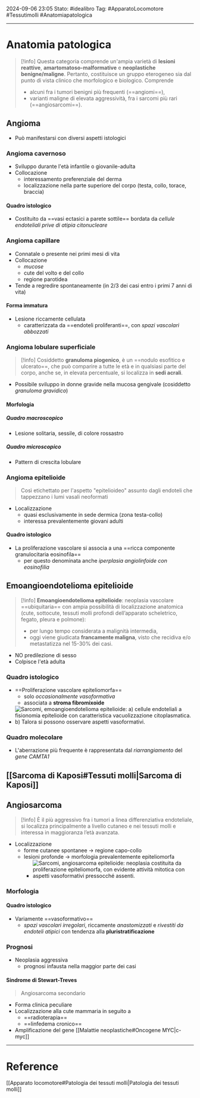 2024-09-06 23:05
Stato: #idealibro 
Tag: #ApparatoLocomotore #Tessutimolli #Anatomiapatologica 

---
# Anatomia patologica
>[!info]
>Questa categoria comprende un'ampia varietà di **lesioni reattive**, **amartomatoso-malformative** e **neoplastiche benigne/maligne**. Pertanto, costituisce un gruppo eterogeneo sia dal punto di vista clinico che morfologico e biologico. Comprende
>- alcuni fra i tumori benigni più frequenti (==angiomi==),
>- varianti maligne di elevata aggressività, fra i sarcomi più rari (==angiosarcomi==).
## Angioma
- Può manifestarsi con diversi aspetti istologici
### Angioma cavernoso
- Sviluppo durante l'età infantile o giovanile-adulta
- Collocazione
	- interessamento preferenziale del derma
	- localizzazione nella parte superiore del corpo (testa, collo, torace, braccia)
#### Quadro istologico
- Costituito da ==vasi ectasici a parete sottile== bordata da *cellule endoteliali prive di atipia citonucleare*
### Angioma capillare
- Connatale o presente nei primi mesi di vita
- Collocazione
	- *mucose*
	- cute del volto e del collo
	- regione parotidea
- Tende a regredire spontaneamente (in 2/3 dei casi entro i primi 7 anni di vita)
#### Forma immatura
- Lesione riccamente cellulata
	- caratterizzata da ==endoteli proliferanti==, con *spazi vascolari abbozzati*
### Angioma lobulare superficiale
>[!info]
> Cosiddetto **granuloma piogenico**, è un ==nodulo esofitico e ulcerato==, che può comparire a tutte le età e in qualsiasi parte del corpo, anche se, in elevata percentuale, si localizza in **sedi acrali**.
- Possibile sviluppo in donne gravide nella mucosa gengivale (cosiddetto *granuloma gravidico*)
#### Morfologia
##### Quadro macroscopico
- Lesione solitaria, sessile, di colore rossastro
##### Quadro microscopico
- Pattern di crescita lobulare
### Angioma epitelioide
>Così etichettato per l'aspetto "epitelioideo" assunto dagli endoteli che tappezzano i lumi vasali neoformati
- Localizzazione
	- quasi esclusivamente in sede dermica (zona testa-collo)
	- interessa prevalentemente giovani adulti
#### Quadro istologico
- La proliferazione vascolare si associa a una ==ricca componente granulocitaria eosinofila==
	- per questo denominata anche *iperplasia angiolinfoide con eosinofilia*
## Emoangioendotelioma epitelioide
>[!info]
>**Emoangioendotelioma epitelioide**: neoplasia vascolare ==ubiquitaria== con ampia possibilità di localizzazione anatomica (cute, sottocute, tessuti molli profondi dell’apparato scheletrico, fegato, pleura e polmone):
>- per lungo tempo considerata a malignità intermedia,
>- oggi viene giudicata **francamente maligna**, visto che recidiva e/o metastatizza nel 15-30% dei casi.
- NO predilezione di sesso
- Colpisce l'età adulta
### Quadro istologico
- ==Proliferazione vascolare epiteliomorfa==
	- solo *occasionalmente vasoformativa*
	- associata a **stroma fibromixoide**
- ![Sarcomi, emoangioendotelioma epitelioide: a) cellule endoteliali a fisionomia epitelioide con caratteristica vacuolizzazione citoplasmatica. b) Talora si possono osservare aspetti vasoformativi.](https://i.imgur.com/4lqAOGY.png)
### Quadro molecolare
- L'aberrazione più frequente è rappresentata dal *riarrangiamento* del *gene CAMTA1*
## [[Sarcoma di Kaposi#Tessuti molli|Sarcoma di Kaposi]]
## Angiosarcoma
>[!info]
>È il più aggressivo fra i tumori a linea differenziativa endoteliale, si localizza principalmente a livello cutaneo e nei tessuti molli e interessa in maggioranza l’età avanzata.
- Localizzazione
	- forme cutanee spontanee → regione capo-collo
	- lesioni profonde → morfologia prevalentemente epiteliomorfa
		- ![Sarcomi, angiosarcoma epitelioide: neoplasia costituita da proliferazione epiteliomorfa, con evidente attività mitotica con aspetti vasoformativi pressocché assenti.](https://i.imgur.com/Toqml1i.png)
### Morfologia
#### Quadro istologico
- Variamente ==vasoformativo==
	- *spazi vascolari irregolari*, riccamente *anastomizzati* e *rivestiti da endoteli atipici* con tendenza alla **pluristratificazione**
### Prognosi
- Neoplasia aggressiva
	- prognosi infausta nella maggior parte dei casi
#### Sindrome di Stewart-Treves
>Angiosarcoma secondario
- Forma clinica peculiare
- Localizzazione alla cute mammaria in seguito a
	- ==radioterapia==
	- ==linfedema cronico==
- Amplificazione del gene [[Malattie neoplastiche#Oncogene MYC|c-myc]]







---
# Reference
[[Apparato locomotore#Patologia dei tessuti molli|Patologia dei tessuti molli]]